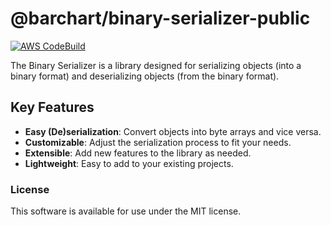 # @barchart/binary-serializer-public

[![AWS CodeBuild](https://codebuild.us-east-1.amazonaws.com/badges?uuid=eyJlbmNyeXB0ZWREYXRhIjoidWY3K0VOSGJIcVkxU29ERTRDUGs3SVZFZ21IeWVLaHEwdDBDMlZwckJyUGVaaSt1ajZzVk4wSkFFWTlFTlRvK25OZS9HSkxqMmdqNWw3YW0wVk5jYUdRPSIsIml2UGFyYW1ldGVyU3BlYyI6ImYrN2xMY1RTY0lDSllOYm4iLCJtYXRlcmlhbFNldFNlcmlhbCI6MX0%3D&branch=main)](https://github.com/barchart/binary-serializer-public/tree/main)

The Binary Serializer is a library designed for serializing objects (into a binary format) and deserializing objects (from the binary format).

## Key Features

- **Easy (De)serialization**: Convert objects into byte arrays and vice versa.
- **Customizable**: Adjust the serialization process to fit your needs.
- **Extensible**: Add new features to the library as needed.
- **Lightweight**: Easy to add to your existing projects.


### License

This software is available for use under the MIT license.
